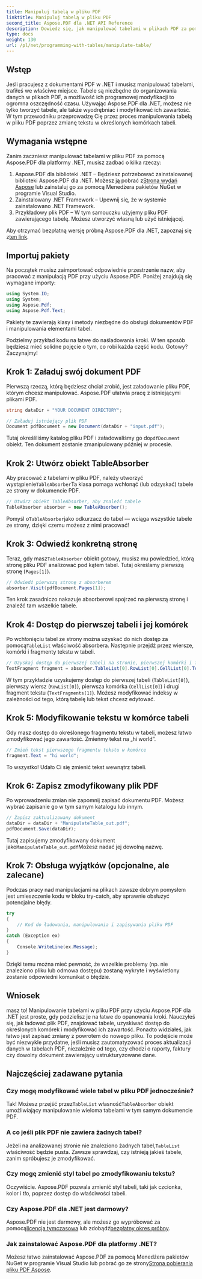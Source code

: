 ```yaml
---
title: Manipuluj tabelą w pliku PDF
linktitle: Manipuluj tabelą w pliku PDF
second_title: Aspose.PDF dla .NET API Reference
description: Dowiedz się, jak manipulować tabelami w plikach PDF za pomocą Aspose.PDF dla platformy .NET, korzystając z samouczka krok po kroku, który zawiera przykłady kodu i najlepsze praktyki.
type: docs
weight: 130
url: /pl/net/programming-with-tables/manipulate-table/
---
```

## Wstęp

Jeśli pracujesz z dokumentami PDF w .NET i musisz manipulować tabelami, trafiłeś we właściwe miejsce. Tabele są niezbędne do organizowania danych w plikach PDF, a możliwość ich programowej modyfikacji to ogromna oszczędność czasu. Używając Aspose.PDF dla .NET, możesz nie tylko tworzyć tabele, ale także wyodrębniać i modyfikować ich zawartość. W tym przewodniku przeprowadzę Cię przez proces manipulowania tabelą w pliku PDF poprzez zmianę tekstu w określonych komórkach tabeli.

## Wymagania wstępne

Zanim zaczniesz manipulować tabelami w pliku PDF za pomocą Aspose.PDF dla platformy .NET, musisz zadbać o kilka rzeczy:

1.  Aspose.PDF dla biblioteki .NET – Będziesz potrzebować zainstalowanej biblioteki Aspose.PDF dla .NET. Możesz ją pobrać z[Strona wydań Aspose](https://releases.aspose.com/pdf/net/) lub zainstaluj go za pomocą Menedżera pakietów NuGet w programie Visual Studio.
2. Zainstalowany .NET Framework – Upewnij się, że w systemie zainstalowano .NET Framework.
3. Przykładowy plik PDF – W tym samouczku użyjemy pliku PDF zawierającego tabelę. Możesz utworzyć własną lub użyć istniejącej.

 Aby otrzymać bezpłatną wersję próbną Aspose.PDF dla .NET, zapoznaj się z[ten link](https://releases.aspose.com/).

## Importuj pakiety

Na początek musisz zaimportować odpowiednie przestrzenie nazw, aby pracować z manipulacją PDF przy użyciu Aspose.PDF. Poniżej znajdują się wymagane importy:

```csharp
using System.IO;
using System;
using Aspose.Pdf;
using Aspose.Pdf.Text;
```

Pakiety te zawierają klasy i metody niezbędne do obsługi dokumentów PDF i manipulowania elementami tabel.

Podzielmy przykład kodu na łatwe do naśladowania kroki. W ten sposób będziesz mieć solidne pojęcie o tym, co robi każda część kodu. Gotowy? Zaczynajmy!

## Krok 1: Załaduj swój dokument PDF

Pierwszą rzeczą, którą będziesz chciał zrobić, jest załadowanie pliku PDF, którym chcesz manipulować. Aspose.PDF ułatwia pracę z istniejącymi plikami PDF.

```csharp
string dataDir = "YOUR DOCUMENT DIRECTORY";

// Załaduj istniejący plik PDF
Document pdfDocument = new Document(dataDir + "input.pdf");
```

 Tutaj określiliśmy katalog pliku PDF i załadowaliśmy go do`pdfDocument` obiekt. Ten dokument zostanie zmanipulowany później w procesie.

## Krok 2: Utwórz obiekt TableAbsorber

 Aby pracować z tabelami w pliku PDF, należy utworzyć wystąpienie`TableAbsorber`Ta klasa pomaga wchłonąć (lub odzyskać) tabele ze strony w dokumencie PDF.

```csharp
// Utwórz obiekt TableAbsorber, aby znaleźć tabele
TableAbsorber absorber = new TableAbsorber();
```

 Pomyśl o`TableAbsorber`jako odkurzacz do tabel — wciąga wszystkie tabele ze strony, dzięki czemu możesz z nimi pracować!

## Krok 3: Odwiedź konkretną stronę

 Teraz, gdy masz`TableAbsorber` obiekt gotowy, musisz mu powiedzieć, którą stronę pliku PDF analizować pod kątem tabel. Tutaj określamy pierwszą stronę (`Pages[1]`).

```csharp
// Odwiedź pierwszą stronę z absorberem
absorber.Visit(pdfDocument.Pages[1]);
```

Ten krok zasadniczo nakazuje absorberowi spojrzeć na pierwszą stronę i znaleźć tam wszelkie tabele.

## Krok 4: Dostęp do pierwszej tabeli i jej komórek

 Po wchłonięciu tabel ze strony można uzyskać do nich dostęp za pomocą`TableList` właściwość absorbera. Następnie przejdź przez wiersze, komórki i fragmenty tekstu w tabeli.

```csharp
// Uzyskaj dostęp do pierwszej tabeli na stronie, pierwszej komórki i fragmentów tekstu w niej zawartych
TextFragment fragment = absorber.TableList[0].RowList[0].CellList[0].TextFragments[1];
```

W tym przykładzie uzyskujemy dostęp do pierwszej tabeli (`TableList[0]`), pierwszy wiersz (`RowList[0]`), pierwsza komórka (`CellList[0]`) i drugi fragment tekstu (`TextFragments[1]`). Możesz modyfikować indeksy w zależności od tego, którą tabelę lub tekst chcesz edytować.

## Krok 5: Modyfikowanie tekstu w komórce tabeli

Gdy masz dostęp do określonego fragmentu tekstu w tabeli, możesz łatwo zmodyfikować jego zawartość. Zmieńmy tekst na „hi world”.

```csharp
// Zmień tekst pierwszego fragmentu tekstu w komórce
fragment.Text = "hi world";
```

To wszystko! Udało Ci się zmienić tekst wewnątrz tabeli.

## Krok 6: Zapisz zmodyfikowany plik PDF

Po wprowadzeniu zmian nie zapomnij zapisać dokumentu PDF. Możesz wybrać zapisanie go w tym samym katalogu lub innym.

```csharp
// Zapisz zaktualizowany dokument
dataDir = dataDir + "ManipulateTable_out.pdf";
pdfDocument.Save(dataDir);
```

 Tutaj zapisujemy zmodyfikowany dokument jako`ManipulateTable_out.pdf`Możesz nadać jej dowolną nazwę.

## Krok 7: Obsługa wyjątków (opcjonalne, ale zalecane)

Podczas pracy nad manipulacjami na plikach zawsze dobrym pomysłem jest umieszczenie kodu w bloku try-catch, aby sprawnie obsłużyć potencjalne błędy.

```csharp
try
{
    // Kod do ładowania, manipulowania i zapisywania pliku PDF
}
catch (Exception ex)
{
    Console.WriteLine(ex.Message);
}
```

Dzięki temu można mieć pewność, że wszelkie problemy (np. nie znaleziono pliku lub odmowa dostępu) zostaną wykryte i wyświetlony zostanie odpowiedni komunikat o błędzie.

## Wniosek

masz to! Manipulowanie tabelami w pliku PDF przy użyciu Aspose.PDF dla .NET jest proste, gdy podzielisz je na łatwe do opanowania kroki. Nauczyłeś się, jak ładować plik PDF, znajdować tabele, uzyskiwać dostęp do określonych komórek i modyfikować ich zawartość. Ponadto widziałeś, jak łatwo jest zapisać zmiany z powrotem do nowego pliku. To podejście może być niezwykle przydatne, jeśli musisz zautomatyzować proces aktualizacji danych w tabelach PDF, niezależnie od tego, czy chodzi o raporty, faktury czy dowolny dokument zawierający ustrukturyzowane dane.

## Najczęściej zadawane pytania

### Czy mogę modyfikować wiele tabel w pliku PDF jednocześnie?  
 Tak! Możesz przejść przez`TableList` własność`TableAbsorber` obiekt umożliwiający manipulowanie wieloma tabelami w tym samym dokumencie PDF.

### A co jeśli plik PDF nie zawiera żadnych tabel?  
 Jeżeli na analizowanej stronie nie znaleziono żadnych tabel,`TableList` właściwość będzie pusta. Zawsze sprawdzaj, czy istnieją jakieś tabele, zanim spróbujesz je zmodyfikować.

### Czy mogę zmienić styl tabel po zmodyfikowaniu tekstu?  
Oczywiście. Aspose.PDF pozwala zmienić styl tabeli, taki jak czcionka, kolor i tło, poprzez dostęp do właściwości tabeli.

### Czy Aspose.PDF dla .NET jest darmowy?  
 Aspose.PDF nie jest darmowy, ale możesz go wypróbować za pomocą[licencja tymczasowa](https://purchase.aspose.com/temporary-license/) lub zdobądź[bezpłatny okres próbny](https://releases.aspose.com/).

### Jak zainstalować Aspose.PDF dla platformy .NET?  
 Możesz łatwo zainstalować Aspose.PDF za pomocą Menedżera pakietów NuGet w programie Visual Studio lub pobrać go ze strony[Strona pobierania pliku PDF Aspose](https://releases.aspose.com/pdf/net/).